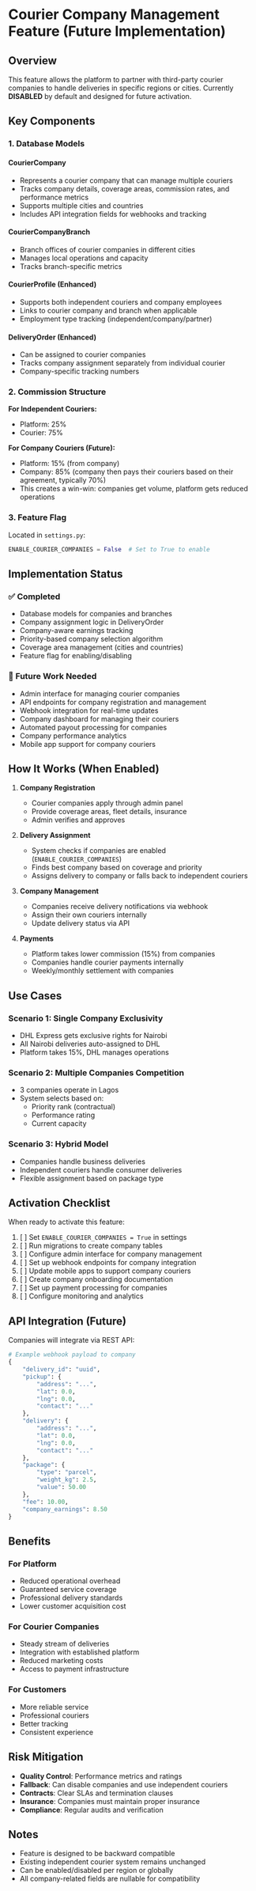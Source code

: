 # Courier Company Management Feature (Future Implementation)

## Overview
This feature allows the platform to partner with third-party courier companies to handle deliveries in specific regions or cities. Currently **DISABLED** by default and designed for future activation.

## Key Components

### 1. Database Models

#### CourierCompany
- Represents a courier company that can manage multiple couriers
- Tracks company details, coverage areas, commission rates, and performance metrics
- Supports multiple cities and countries
- Includes API integration fields for webhooks and tracking

#### CourierCompanyBranch
- Branch offices of courier companies in different cities
- Manages local operations and capacity
- Tracks branch-specific metrics

#### CourierProfile (Enhanced)
- Supports both independent couriers and company employees
- Links to courier company and branch when applicable
- Employment type tracking (independent/company/partner)

#### DeliveryOrder (Enhanced)
- Can be assigned to courier companies
- Tracks company assignment separately from individual courier
- Company-specific tracking numbers

### 2. Commission Structure

**For Independent Couriers:**
- Platform: 25%
- Courier: 75%

**For Company Couriers (Future):**
- Platform: 15% (from company)
- Company: 85% (company then pays their couriers based on their agreement, typically 70%)
- This creates a win-win: companies get volume, platform gets reduced operations

### 3. Feature Flag

Located in `settings.py`:
```python
ENABLE_COURIER_COMPANIES = False  # Set to True to enable
```

## Implementation Status

### ✅ Completed
- Database models for companies and branches
- Company assignment logic in DeliveryOrder
- Company-aware earnings tracking
- Priority-based company selection algorithm
- Coverage area management (cities and countries)
- Feature flag for enabling/disabling

### 🔄 Future Work Needed
- Admin interface for managing courier companies
- API endpoints for company registration and management
- Webhook integration for real-time updates
- Company dashboard for managing their couriers
- Automated payout processing for companies
- Company performance analytics
- Mobile app support for company couriers

## How It Works (When Enabled)

1. **Company Registration**
   - Courier companies apply through admin panel
   - Provide coverage areas, fleet details, insurance
   - Admin verifies and approves

2. **Delivery Assignment**
   - System checks if companies are enabled (`ENABLE_COURIER_COMPANIES`)
   - Finds best company based on coverage and priority
   - Assigns delivery to company or falls back to independent couriers

3. **Company Management**
   - Companies receive delivery notifications via webhook
   - Assign their own couriers internally
   - Update delivery status via API

4. **Payments**
   - Platform takes lower commission (15%) from companies
   - Companies handle courier payments internally
   - Weekly/monthly settlement with companies

## Use Cases

### Scenario 1: Single Company Exclusivity
- DHL Express gets exclusive rights for Nairobi
- All Nairobi deliveries auto-assigned to DHL
- Platform takes 15%, DHL manages operations

### Scenario 2: Multiple Companies Competition
- 3 companies operate in Lagos
- System selects based on:
  - Priority rank (contractual)
  - Performance rating
  - Current capacity

### Scenario 3: Hybrid Model
- Companies handle business deliveries
- Independent couriers handle consumer deliveries
- Flexible assignment based on package type

## Activation Checklist

When ready to activate this feature:

1. [ ] Set `ENABLE_COURIER_COMPANIES = True` in settings
2. [ ] Run migrations to create company tables
3. [ ] Configure admin interface for company management
4. [ ] Set up webhook endpoints for company integration
5. [ ] Update mobile apps to support company couriers
6. [ ] Create company onboarding documentation
7. [ ] Set up payment processing for companies
8. [ ] Configure monitoring and analytics

## API Integration (Future)

Companies will integrate via REST API:

```python
# Example webhook payload to company
{
    "delivery_id": "uuid",
    "pickup": {
        "address": "...",
        "lat": 0.0,
        "lng": 0.0,
        "contact": "..."
    },
    "delivery": {
        "address": "...",
        "lat": 0.0,
        "lng": 0.0,
        "contact": "..."
    },
    "package": {
        "type": "parcel",
        "weight_kg": 2.5,
        "value": 50.00
    },
    "fee": 10.00,
    "company_earnings": 8.50
}
```

## Benefits

### For Platform
- Reduced operational overhead
- Guaranteed service coverage
- Professional delivery standards
- Lower customer acquisition cost

### For Courier Companies
- Steady stream of deliveries
- Integration with established platform
- Reduced marketing costs
- Access to payment infrastructure

### For Customers
- More reliable service
- Professional couriers
- Better tracking
- Consistent experience

## Risk Mitigation

- **Quality Control**: Performance metrics and ratings
- **Fallback**: Can disable companies and use independent couriers
- **Contracts**: Clear SLAs and termination clauses
- **Insurance**: Companies must maintain proper insurance
- **Compliance**: Regular audits and verification

## Notes

- Feature is designed to be backward compatible
- Existing independent courier system remains unchanged
- Can be enabled/disabled per region or globally
- All company-related fields are nullable for compatibility